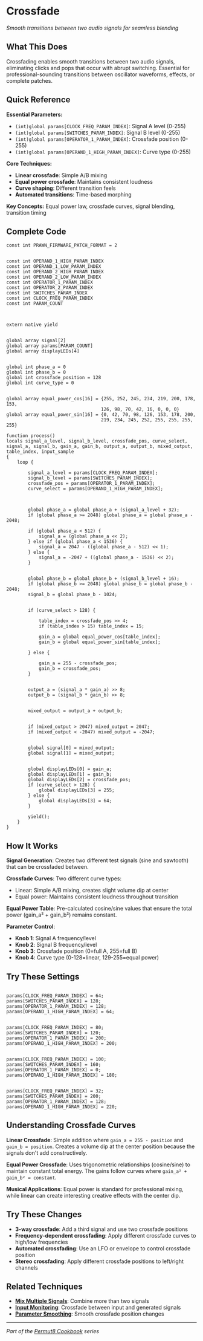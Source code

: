 # Crossfade

*Smooth transitions between two audio signals for seamless blending*

## What This Does

Crossfading enables smooth transitions between two audio signals, eliminating clicks and pops that occur with abrupt switching. Essential for professional-sounding transitions between oscillator waveforms, effects, or complete patches.

## Quick Reference

**Essential Parameters:**
- `(int)global params[CLOCK_FREQ_PARAM_INDEX]`: Signal A level (0-255)
- `(int)global params[SWITCHES_PARAM_INDEX]`: Signal B level (0-255) 
- `(int)global params[OPERATOR_1_PARAM_INDEX]`: Crossfade position (0-255)
- `(int)global params[OPERAND_1_HIGH_PARAM_INDEX]`: Curve type (0-255)

**Core Techniques:**
- **Linear crossfade**: Simple A/B mixing
- **Equal power crossfade**: Maintains consistent loudness
- **Curve shaping**: Different transition feels
- **Automated transitions**: Time-based morphing

**Key Concepts:** Equal power law, crossfade curves, signal blending, transition timing

## Complete Code

```impala
const int PRAWN_FIRMWARE_PATCH_FORMAT = 2


const int OPERAND_1_HIGH_PARAM_INDEX
const int OPERAND_1_LOW_PARAM_INDEX
const int OPERAND_2_HIGH_PARAM_INDEX
const int OPERAND_2_LOW_PARAM_INDEX
const int OPERATOR_1_PARAM_INDEX
const int OPERATOR_2_PARAM_INDEX
const int SWITCHES_PARAM_INDEX
const int CLOCK_FREQ_PARAM_INDEX
const int PARAM_COUNT



extern native yield


global array signal[2]
global array params[PARAM_COUNT]
global array displayLEDs[4]


global int phase_a = 0
global int phase_b = 0
global int crossfade_position = 128
global int curve_type = 0


global array equal_power_cos[16] = {255, 252, 245, 234, 219, 200, 178, 153, 
                                   126, 98, 70, 42, 16, 0, 0, 0}
global array equal_power_sin[16] = {0, 42, 70, 98, 126, 153, 178, 200,
                                   219, 234, 245, 252, 255, 255, 255, 255}

function process()
locals signal_a_level, signal_b_level, crossfade_pos, curve_select, signal_a, signal_b, gain_a, gain_b, output_a, output_b, mixed_output, table_index, input_sample
{
    loop {

        signal_a_level = params[CLOCK_FREQ_PARAM_INDEX];
        signal_b_level = params[SWITCHES_PARAM_INDEX];
        crossfade_pos = params[OPERATOR_1_PARAM_INDEX];
        curve_select = params[OPERAND_1_HIGH_PARAM_INDEX];
        


        global phase_a = global phase_a + (signal_a_level + 32);
        if (global phase_a >= 2048) global phase_a = global phase_a - 2048;
        
        if (global phase_a < 512) {
            signal_a = (global phase_a << 2);
        } else if (global phase_a < 1536) {
            signal_a = 2047 - ((global phase_a - 512) << 1);
        } else {
            signal_a = -2047 + ((global phase_a - 1536) << 2);
        }
        

        global phase_b = global phase_b + (signal_b_level + 16);
        if (global phase_b >= 2048) global phase_b = global phase_b - 2048;
        signal_b = global phase_b - 1024;
        

        if (curve_select > 128) {

            table_index = crossfade_pos >> 4;
            if (table_index > 15) table_index = 15;
            
            gain_a = global equal_power_cos[table_index];
            gain_b = global equal_power_sin[table_index];
            
        } else {

            gain_a = 255 - crossfade_pos;
            gain_b = crossfade_pos;
        }
        

        output_a = (signal_a * gain_a) >> 8;
        output_b = (signal_b * gain_b) >> 8;
        

        mixed_output = output_a + output_b;
        

        if (mixed_output > 2047) mixed_output = 2047;
        if (mixed_output < -2047) mixed_output = -2047;
        

        global signal[0] = mixed_output;
        global signal[1] = mixed_output;
        

        global displayLEDs[0] = gain_a;
        global displayLEDs[1] = gain_b;
        global displayLEDs[2] = crossfade_pos;
        if (curve_select > 128) {
            global displayLEDs[3] = 255;
        } else {
            global displayLEDs[3] = 64;
        }
        
        yield();
    }
}

```

## How It Works

**Signal Generation**: Creates two different test signals (sine and sawtooth) that can be crossfaded between.

**Crossfade Curves**: Two different curve types:
- Linear: Simple A/B mixing, creates slight volume dip at center
- Equal power: Maintains consistent loudness throughout transition

**Equal Power Table**: Pre-calculated cosine/sine values that ensure the total power (gain_a² + gain_b²) remains constant.

**Parameter Control**:
- **Knob 1**: Signal A frequency/level
- **Knob 2**: Signal B frequency/level  
- **Knob 3**: Crossfade position (0=full A, 255=full B)
- **Knob 4**: Curve type (0-128=linear, 129-255=equal power)

## Try These Settings

```impala

params[CLOCK_FREQ_PARAM_INDEX] = 64;
params[SWITCHES_PARAM_INDEX] = 128;
params[OPERATOR_1_PARAM_INDEX] = 128;
params[OPERAND_1_HIGH_PARAM_INDEX] = 64;


params[CLOCK_FREQ_PARAM_INDEX] = 80;
params[SWITCHES_PARAM_INDEX] = 120;
params[OPERATOR_1_PARAM_INDEX] = 200;
params[OPERAND_1_HIGH_PARAM_INDEX] = 200;


params[CLOCK_FREQ_PARAM_INDEX] = 100;
params[SWITCHES_PARAM_INDEX] = 160;
params[OPERATOR_1_PARAM_INDEX] = 0;
params[OPERAND_1_HIGH_PARAM_INDEX] = 180;


params[CLOCK_FREQ_PARAM_INDEX] = 32;
params[SWITCHES_PARAM_INDEX] = 200;
params[OPERATOR_1_PARAM_INDEX] = 128;
params[OPERAND_1_HIGH_PARAM_INDEX] = 220;
```

## Understanding Crossfade Curves

**Linear Crossfade**: Simple addition where `gain_a = 255 - position` and `gain_b = position`. Creates a volume dip at the center position because the signals don't add constructively.

**Equal Power Crossfade**: Uses trigonometric relationships (cosine/sine) to maintain constant total energy. The gains follow curves where `gain_a² + gain_b² = constant`.

**Musical Applications**: Equal power is standard for professional mixing, while linear can create interesting creative effects with the center dip.

## Try These Changes

- **3-way crossfade**: Add a third signal and use two crossfade positions
- **Frequency-dependent crossfading**: Apply different crossfade curves to high/low frequencies
- **Automated crossfading**: Use an LFO or envelope to control crossfade position
- **Stereo crossfading**: Apply different crossfade positions to left/right channels

## Related Techniques

- **[Mix Multiple Signals](mix-multiple-signals.md)**: Combine more than two signals
- **[Input Monitoring](input-monitoring.md)**: Crossfade between input and generated signals
- **[Parameter Smoothing](../parameters/parameter-smoothing.md)**: Smooth crossfade position changes

---
*Part of the [Permut8 Cookbook](../index.md) series*
